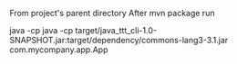 From project's parent directory
After mvn package
run

java -cp java -cp target/java_ttt_cli-1.0-SNAPSHOT.jar:target/dependency/commons-lang3-3.1.jar com.mycompany.app.App

